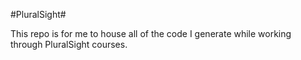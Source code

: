 #PluralSight#

This repo is for me to house all of the code I generate while working through PluralSight courses.

